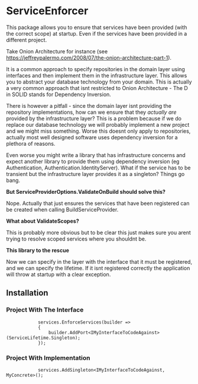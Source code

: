 # ServiceEnforcer
This package allows you to ensure that services have been provided (with the correct scope) at startup. Even if the services have been provided in a different project.

Take Onion Architecture for instance (see https://jeffreypalermo.com/2008/07/the-onion-architecture-part-1).

It is a common approach to specify repositories in the domain layer using interfaces and then implement them in the infrastructure layer. This allows you to abstract your database technology from your domain. This is actually a very common approach that isnt restricted to Onion Architecture - The D in SOLID stands for Dependency Inversion.

There is however a pitfall - since the domain layer isnt providing the repository implementations, how can we ensure that they *actually are* provided by the infrastructure layer? This is a problem because if we do replace our database technology we will probably implement a new project and we might miss something. Worse this doesnt only apply to repositories, actually most well designed software uses dependency inversion for a plethora of reasons.

Even worse you might write a library that has infrastructure concerns and expect another library to provide them using dependency inversion (eg Authentication, Authentication.IdentityServer). What if the service has to be transient but the infrastructure layer provides it as a singleton? Things go bang.

**But ServiceProviderOptions.ValidateOnBuild should solve this?**

Nope. Actually that just ensures the services that have been registered can be created when calling BuildServiceProvider.

**What about ValidateScopes?**

This is probably more obvious but to be clear this just makes sure you arent trying to resolve scoped services where you shouldnt be.

**This library to the rescue**

Now we can specify in the layer with the interface that it must be registered, and we can specify the lifetime. If it isnt registered correctly the application will throw at startup with a clear exception.

## Installation
### Project With The Interface

```
            services.EnforceServices(builder =>
            {
                builder.AddPort<IMyInterfaceToCodeAgainst>(ServiceLifetime.Singleton);
            });
```

### Project With Implementation
```
            services.AddSingleton<IMyInterfaceToCodeAgainst, MyConcrete>();
```
